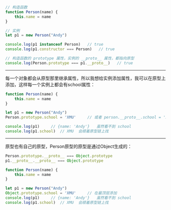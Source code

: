 ```javascript
// 构造函数
function Person(name) {
	this.name = name
}

// 实例
let p1 = new Person("Andy")

console.log(p1 instanceof Person)   // true
console.log(p1.constructor === Person)   // true

// 构造函数的 prototype 属性，实例的 __proto__ 属性，都指向原型
console.log(Person.prototype === p1.__proto__)   // true
```

---

每一个对象都会从原型那里继承属性，所以我想给实例添加属性，我可以在原型上添加，这样每一个实例上都会有school属性：
```javascript
function Person(name) {
	this.name = name
}

let p1 = new Person("Andy")
Person.prototype.school = 'XMU'     // 或者 person.__proto__.school = 'XMU'

console.log(p1)     // {name: 'Andy'}   虽然看不到 school
console.log(p1.school)  // XMU  会顺着原型链上找
```

------------

原型也有自己的原型，Person原型的原型是通过Object生成的：
```javascript
Person.prototype.__proto__ === Object.prototype
p1.__proto__.__proto__ === Object.prototype
```

```javascript
function Person(name) {
	this.name = name
}

let p1 = new Person("Andy")
Object.prototype.school = 'XMU'     // 在最顶层添加
console.log(p1)     // {name: 'Andy'}   虽然看不到 school
console.log(p1.school)  // XMU  会顺着原型链上找
```


